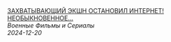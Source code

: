 <!--2024-12-20 12:00:30-->
<div class="yb">
  <a class="nodecor" href="/posts.html?filmy/zahvatyvajushchij_ekshn_ostanovil_internet_neobyknovennoe_shouspokojnyj_den_v_konce_vojny">
    <img class="preview" data-videoid="GPY2aUnuWck" src="https://i4.ytimg.com/vi/GPY2aUnuWck/hqdefault.jpg" align="middle" alt="">
  </a>
  <div class="inlbl text">
    <a class="nodecor" href="/posts.html?filmy/zahvatyvajushchij_ekshn_ostanovil_internet_neobyknovennoe_shouspokojnyj_den_v_konce_vojny">ЗАХВАТЫВАЮЩИЙ ЭКШН ОСТАНОВИЛ ИНТЕРНЕТ! НЕОБЫКНОВЕННОЕ...</a><br>
    <i class="smaller2">Военные Фильмы и Сериалы</i><br>
    <i class="smaller3">2024-12-20</i>
  </div>
</div>
